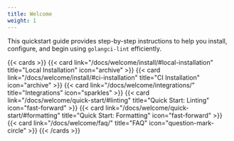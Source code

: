 ```yaml
---
title: Welcome
weight: 1
---
```


This quickstart guide provides step-by-step instructions to help you install, configure, and begin using `golangci-lint` efficiently.

<!--more-->

{{< cards >}}
  {{< card link="/docs/welcome/install/#local-installation" title="Local Installation" icon="archive" >}}
  {{< card link="/docs/welcome/install/#ci-installation" title="CI Installation" icon="archive" >}}
  {{< card link="/docs/welcome/integrations/" title="Integrations" icon="sparkles" >}}
  {{< card link="/docs/welcome/quick-start/#linting" title="Quick Start: Linting" icon="fast-forward" >}}
  {{< card link="/docs/welcome/quick-start/#formatting" title="Quick Start: Formatting" icon="fast-forward" >}}
  {{< card link="/docs/welcome/faq/" title="FAQ" icon="question-mark-circle" >}}
{{< /cards >}}
